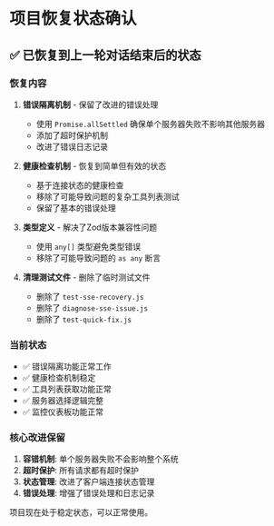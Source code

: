 # 项目恢复状态确认

## ✅ 已恢复到上一轮对话结束后的状态

### 恢复内容

1. **错误隔离机制** - 保留了改进的错误处理
   - 使用 `Promise.allSettled` 确保单个服务器失败不影响其他服务器
   - 添加了超时保护机制
   - 改进了错误日志记录

2. **健康检查机制** - 恢复到简单但有效的状态
   - 基于连接状态的健康检查
   - 移除了可能导致问题的复杂工具列表测试
   - 保留了基本的错误处理

3. **类型定义** - 解决了Zod版本兼容性问题
   - 使用 `any[]` 类型避免类型错误
   - 移除了可能导致问题的 `as any` 断言

4. **清理测试文件** - 删除了临时测试文件
   - 删除了 `test-sse-recovery.js`
   - 删除了 `diagnose-sse-issue.js`
   - 删除了 `test-quick-fix.js`

### 当前状态

- ✅ 错误隔离功能正常工作
- ✅ 健康检查机制稳定
- ✅ 工具列表获取功能正常
- ✅ 服务器选择逻辑完整
- ✅ 监控仪表板功能正常

### 核心改进保留

1. **容错机制**: 单个服务器失败不会影响整个系统
2. **超时保护**: 所有请求都有超时保护
3. **状态管理**: 改进了客户端连接状态管理
4. **错误处理**: 增强了错误处理和日志记录

项目现在处于稳定状态，可以正常使用。 